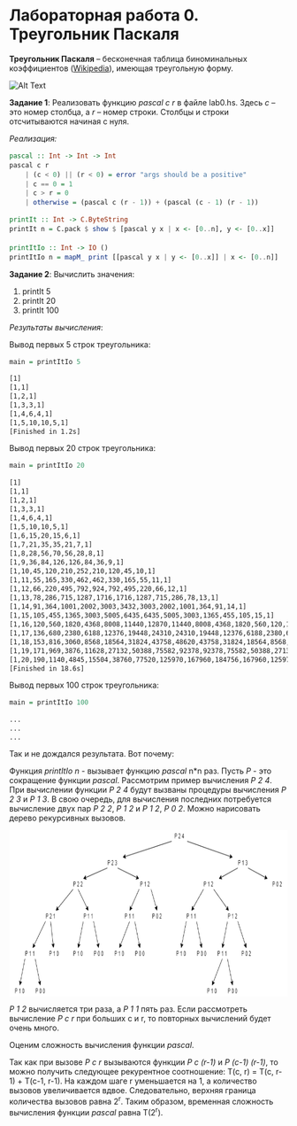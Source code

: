 Лабораторная работа 0. Треугольник Паскаля
==========

**Треугольник Паскаля** – бесконечная таблица биноминальных коэффициентов ([Wikipedia](https://ru.wikipedia.org/wiki/Треугольник_Паскаля)), имеющая треугольную форму.

![Alt Text](http://www.csun.edu/~hcmth008/matlab_tutorial/PascalTriangleAnimated2.gif)

**Задание 1**: Реализовать функцию *pascal c r* в файле lab0.hs. Здесь *c* – это номер столбца, а *r* – номер строки. Столбцы и строки отсчитываются начиная с нуля.

*Реализация:*
```haskell
pascal :: Int -> Int -> Int
pascal c r 
    | (c < 0) || (r < 0) = error "args should be a positive"
    | c == 0 = 1
    | c > r = 0
    | otherwise = (pascal c (r - 1)) + (pascal (c - 1) (r - 1))
```

```haskell
printIt :: Int -> C.ByteString
printIt n = C.pack $ show $ [pascal y x | x <- [0..n], y <- [0..x]]

printItIo :: Int -> IO ()
printItIo n = mapM_ print [[pascal y x | y <- [0..x]] | x <- [0..n]]
```

**Задание 2**: Вычислить значения:
1. printIt 5
2. printIt 20
3. printIt 100

*Результаты вычисления*:

Вывод первых 5 строк треугольника:
```haskell
main = printItIo 5
```

```
[1]
[1,1]
[1,2,1]
[1,3,3,1]
[1,4,6,4,1]
[1,5,10,10,5,1]
[Finished in 1.2s]
```

Вывод первых 20 строк треугольника:
```haskell
main = printItIo 20
```

```
[1]
[1,1]
[1,2,1]
[1,3,3,1]
[1,4,6,4,1]
[1,5,10,10,5,1]
[1,6,15,20,15,6,1]
[1,7,21,35,35,21,7,1]
[1,8,28,56,70,56,28,8,1]
[1,9,36,84,126,126,84,36,9,1]
[1,10,45,120,210,252,210,120,45,10,1]
[1,11,55,165,330,462,462,330,165,55,11,1]
[1,12,66,220,495,792,924,792,495,220,66,12,1]
[1,13,78,286,715,1287,1716,1716,1287,715,286,78,13,1]
[1,14,91,364,1001,2002,3003,3432,3003,2002,1001,364,91,14,1]
[1,15,105,455,1365,3003,5005,6435,6435,5005,3003,1365,455,105,15,1]
[1,16,120,560,1820,4368,8008,11440,12870,11440,8008,4368,1820,560,120,16,1]
[1,17,136,680,2380,6188,12376,19448,24310,24310,19448,12376,6188,2380,680,136,17,1]
[1,18,153,816,3060,8568,18564,31824,43758,48620,43758,31824,18564,8568,3060,816,153,18,1]
[1,19,171,969,3876,11628,27132,50388,75582,92378,92378,75582,50388,27132,11628,3876,969,171,19,1]
[1,20,190,1140,4845,15504,38760,77520,125970,167960,184756,167960,125970,77520,38760,15504,4845,1140,190,20,1]
[Finished in 18.6s]
```

Вывод первых 100 строк треугольника:
```haskell
main = printItIo 100
```

```
...
...
...
```

Так и не дождался результата. Вот почему:

Функция *printItIo n* - вызывает функцию *pascal* n\*n раз. Пусть *P* - это сокращение функции *pascal*. Рассмотрим пример вычисления *P 2 4*. При вычислении функции *P 2 4* будут вызваны процедуры вычисления *P 2 3*  и *P 1 3*. В свою очередь, для вычисления последних потребуется вычисление двух пар *P 2 2*, *P 1 2* и *P 1 2*, *P 0 2*. Можно нарисовать дерево рекурсивных вызовов.

<img align="center" height="300" src="./tree.png"/>

*P 1 2* вычисляется три раза, а *P 1 1* пять раз. Если рассмотреть вычисление *P c r* при больших c и r, то повторных вычислений будет очень много.

Оценим сложность вычисления функции *pascal*.

Так как при вызове *P c r* вызываются функции *P c (r-1)* и *P (c-1) (r-1)*, то можно получить следующее рекурентное соотношение: T(c, r) = T(c, r-1) + T(c-1, r-1). На каждом шаге r уменьшается на 1, а количество вызовов увеличивается вдвое. Следовательно, верхняя граница количества вызовов равна 2<sup>r</sup>. Таким образом, временная сложность вычисления функции *pascal* равна T(2<sup>r</sup>).


